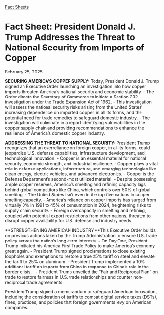 [Fact Sheets](https://www.whitehouse.gov/fact-sheets/)

# 					Fact Sheet: President Donald J. Trump Addresses the Threat to National Security from Imports of Copper				

February 25, 2025

**SECURING AMERICA’S COPPER SUPPLY:** Today, President Donald J. Trump signed an Executive Order launching an investigation into how copper imports threaten America’s national security and economic stability.
    - The Order directs the Secretary of Commerce to initiate a Section 232 investigation under the Trade Expansion Act of 1962.
    - This investigation will assess the national security risks arising from the United States’ increasing dependence on imported copper, in all its forms, and the potential need for trade remedies to safeguard domestic industry.
    - The investigation will culminate in a report identifying vulnerabilities in the copper supply chain and providing recommendations to enhance the resilience of America’s domestic copper industry.

**ADDRESSING THE THREAT TO NATIONAL SECURITY:** President Trump recognizes that an overreliance on foreign copper, in all its forms, could jeopardize U.S. defense capabilities, infrastructure development, and technological innovation.
    - Copper is an essential material for national security, economic strength, and industrial resilience.       - Copper plays a vital role in defense applications, infrastructure, and emerging technologies like clean energy, electric vehicles, and advanced electronics.
      - Copper is the Defense Department’s second-most utilized material. 
    - Despite possessing ample copper reserves, America’s smelting and refining capacity lags behind global competitors like China, which controls over 50% of global smelting.       - The United States isn’t even in the top five nations in copper smelting capacity. 
    - America’s reliance on copper imports has surged from virtually 0% in 1991 to 45% of consumption in 2024, heightening risks to supply chain security.
    - Foreign overcapacity in smelting and refining, coupled with potential export restrictions from other nations, threaten to disrupt copper availability for U.S. defense and industry needs.

**STRENGTHENING AMERICAN INDUSTRY:**This Executive Order builds on previous actions taken by the Trump Administration to ensure U.S. trade policy serves the nation’s long-term interests.
    - On Day One, President Trump initiated his America First Trade Policy to make America’s economy great again.
    - President Trump signed proclamations to close existing loopholes and exemptions to restore a true 25% tariff on steel and elevate the tariff to 25% on aluminum.
    - President Trump implemented a 10% additional tariff on imports from China in response to China’s role in the border crisis.  
    - President Trump unveiled the “Fair and Reciprocal Plan” on trade to restore fairness in U.S. trade relationships and counter non-reciprocal trade agreements.   

President Trump signed a memorandum to safeguard American innovation, including the consideration of tariffs to combat digital service taxes (DSTs), fines, practices, and policies that foreign governments levy on American companies.
